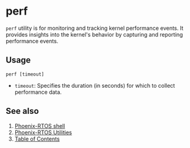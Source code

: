 # perf

`perf` utility is for monitoring and tracking kernel performance events. It provides insights into the kernel's behavior
by capturing and reporting performance events.

## Usage

```console
perf [timeout]
```

- `timeout`: Specifies the duration (in seconds) for which to collect performance data.

## See also

1. [Phoenix-RTOS shell](../index.md)
2. [Phoenix-RTOS Utilities](../../index.md)
3. [Table of Contents](../../../index.md)
